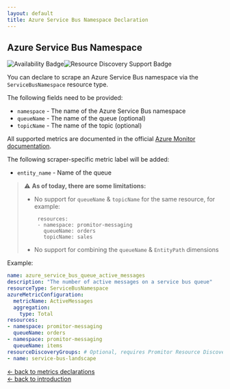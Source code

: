 ```yaml
---
layout: default
title: Azure Service Bus Namespace Declaration
---
```


## Azure Service Bus Namespace

![Availability Badge](https://img.shields.io/badge/Available%20Starting-v2.0-green.svg)![Resource Discovery Support Badge](https://img.shields.io/badge/Support%20for%20Resource%20Discovery-Yes-green.svg)

You can declare to scrape an Azure Service Bus namespace via the `ServiceBusNamespace`
resource type.

The following fields need to be provided:

- `namespace` - The name of the Azure Service Bus namespace
- `queueName` - The name of the queue (optional)
- `topicName` - The name of the topic (optional)

All supported metrics are documented in the official [Azure Monitor documentation](https://docs.microsoft.com/en-us/azure/azure-monitor/platform/metrics-supported#microsoftservicebusnamespaces).

The following scraper-specific metric label will be added:

- `entity_name` - Name of the queue

> :warning: **As of today, there are some limitations:**
>
> - No support for `queueName` & `topicName` for the same resource, for example:
>
>        resources:
>        - namespace: promitor-messaging
>          queueName: orders
>          topicName: sales
>
> - No support for combining the `queueName` & `EntityPath` dimensions

Example:

<!-- markdownlint-disable MD046 -->
```yaml
name: azure_service_bus_queue_active_messages
description: "The number of active messages on a service bus queue"
resourceType: ServiceBusNamespace
azureMetricConfiguration:
  metricName: ActiveMessages
  aggregation:
    type: Total
resources:
- namespace: promitor-messaging
  queueName: orders
- namespace: promitor-messaging
  queueName: items
resourceDiscoveryGroups: # Optional, requires Promitor Resource Discovery agent (https://promitor.io/concepts/how-it-works#using-resource-discovery)
- name: service-bus-landscape
```
<!-- markdownlint-enable -->

<!-- markdownlint-disable MD033 -->
[&larr; back to metrics declarations](/configuration/v2.x/metrics)<br />
[&larr; back to introduction](/)
<!-- markdownlint-enable -->
